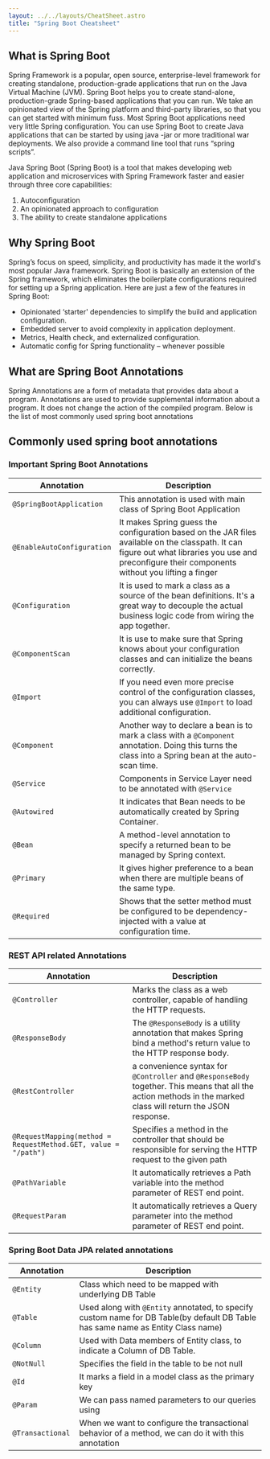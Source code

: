 ```yaml
---
layout: ../../layouts/CheatSheet.astro
title: "Spring Boot Cheatsheet"
---
```


## What is Spring Boot
Spring Framework is a popular, open source, enterprise-level framework for creating standalone, production-grade applications that run on the Java Virtual Machine (JVM).
Spring Boot helps you to create stand-alone, production-grade Spring-based applications that you can run. We take an opinionated view of the Spring platform and third-party libraries, so that you can get started with minimum fuss. Most Spring Boot applications need very little Spring configuration.
You can use Spring Boot to create Java applications that can be started by using java -jar or more traditional war deployments. We also provide a command line tool that runs “spring scripts”.

Java Spring Boot (Spring Boot) is a tool that makes developing web application and microservices with Spring Framework faster and easier through three core capabilities:

1. Autoconfiguration
2. An opinionated approach to configuration
3. The ability to create standalone applications

## Why Spring Boot
Spring’s focus on speed, simplicity, and productivity has made it the world's most popular Java framework.
Spring Boot is basically an extension of the Spring framework, which eliminates the boilerplate configurations required for setting up a Spring application.
Here are just a few of the features in Spring Boot:

 - Opinionated ‘starter' dependencies to simplify the build and application configuration.
 - Embedded server to avoid complexity in application deployment. 
 - Metrics, Health check, and externalized configuration.
 - Automatic config for Spring functionality – whenever possible

## What are Spring Boot Annotations
Spring Annotations are a form of metadata that provides data about a program. Annotations are used to provide supplemental information about a program.
It does not change the action of the compiled program.
Below is the list of most commonly used spring boot annotations

## Commonly used spring boot annotations

### Important Spring Boot Annotations

| Annotation                 | Description                                                                                                                                                                                        |
|----------------------------|----------------------------------------------------------------------------------------------------------------------------------------------------------------------------------------------------|
| `@SpringBootApplication`   | This annotation is used with main class of Spring Boot Application                                                                                                                                 |
| `@EnableAutoConfiguration` | It makes Spring guess the configuration based on the JAR files available on the classpath. It can figure out what libraries you use and preconfigure their components without you lifting a finger |
| `@Configuration`           | It is used to mark a class as a source of the bean definitions. It's a great way to decouple the actual business logic code from wiring the app together.                                          |
| `@ComponentScan`           | It is use to make sure that Spring knows about your configuration classes and can initialize the beans correctly.                                                                                  |
| `@Import`                  | If you need even more precise control of the configuration classes, you can always use `@Import` to load additional configuration.                                                                 |
| `@Component`               | Another way to declare a bean is to mark a class with a `@Component` annotation. Doing this turns the class into a Spring bean at the auto-scan time.                                              |
| `@Service`                 | Components in Service Layer need to be annotated with `@Service`                                                                                                                                   |
| `@Autowired`               | It indicates that Bean needs to be automatically created by Spring Container.                                                                                                                      |
| `@Bean`                    | A method-level annotation to specify a returned bean to be managed by Spring context.                                                                                                              |
| `@Primary`                 | It gives higher preference to a bean when there are multiple beans of the same type.                                                                                                               |
| `@Required`                | Shows that the setter method must be configured to be dependency-injected with a value at configuration time.                                                                                      |

### REST API related Annotations

| Annotation                                                      | Description                                                                                                                                                |
|-----------------------------------------------------------------|------------------------------------------------------------------------------------------------------------------------------------------------------------|
| `@Controller`                                                   | Marks the class as a web controller, capable of handling the HTTP requests.                                                                                |
| `@ResponseBody `                                                | The `@ResponseBody` is a utility annotation that makes Spring bind a method's return value to the HTTP response body.                                      |
| `@RestController `                                              | a convenience syntax for `@Controller` and `@ResponseBody` together. This means that all the action methods in the marked class will return the JSON response. |
| `@RequestMapping(method = RequestMethod.GET, value = "/path") ` | Specifies a method in the controller that should be responsible for serving the HTTP request to the given path                                             |
| `@PathVariable `                                                | It automatically retrieves a Path variable into the method parameter of REST end point.                                                                    |
| `@RequestParam `                                                | It automatically retrieves a Query parameter into the method parameter of REST end point.                                                                  |

### Spring Boot Data JPA related annotations

| Annotation        | Description                                                                                                                    |
|-------------------|--------------------------------------------------------------------------------------------------------------------------------|
| `@Entity`         | Class which need to be mapped with underlying DB Table                                                                         |
| `@Table `         | Used along with `@Entity` annotated, to specify custom name for DB Table(by default DB Table has same name as Entity Class name) |
| `@Column `        | Used with Data members of Entity class, to indicate a Column of DB Table.                                                      |
| `@NotNull `       | Specifies the field in the table to be not null                                                                                |
| `@Id `            | It marks a field in a model class as the primary key                                                                           |
| `@Param `         | We can pass named parameters to our queries using                                                                              |
| `@Transactional ` | When we want to configure the transactional behavior of a method, we can do it with this annotation                            |

